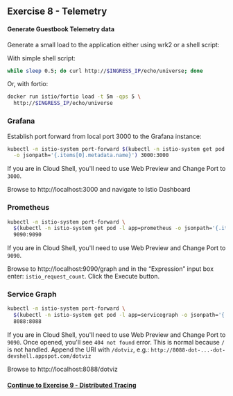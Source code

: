 ## Exercise 8 - Telemetry

#### Generate Guestbook Telemetry data

Generate a small load to the application either using wrk2 or a shell script:

With simple shell script:

```sh
while sleep 0.5; do curl http://$INGRESS_IP/echo/universe; done
```

Or, with fortio:

```sh
docker run istio/fortio load -t 5m -qps 5 \
  http://$INGRESS_IP/echo/universe
```

### Grafana

Establish port forward from local port 3000 to the Grafana instance:
```sh
kubectl -n istio-system port-forward $(kubectl -n istio-system get pod -l app=grafana \
  -o jsonpath='{.items[0].metadata.name}') 3000:3000
```

If you are in Cloud Shell, you'll need to use Web Preview and Change Port to `3000`.

Browse to http://localhost:3000 and navigate to Istio Dashboard

### Prometheus
```sh
kubectl -n istio-system port-forward \
  $(kubectl -n istio-system get pod -l app=prometheus -o jsonpath='{.items[0].metadata.name}') \
  9090:9090
```

If you are in Cloud Shell, you'll need to use Web Preview and Change Port to `9090`.  

Browse to http://localhost:9090/graph and in the “Expression” input box enter: `istio_request_count`. Click the Execute button.

### Service Graph

```sh
kubectl -n istio-system port-forward \
  $(kubectl -n istio-system get pod -l app=servicegraph -o jsonpath='{.items[0].metadata.name}') \
  8088:8088
```

If you are in Cloud Shell, you'll need to use Web Preview and Change Port to `9090`. Once opened, you'll see `404 not found` error. This is normal because `/` is not handled. Append the URI with `/dotviz`, e.g.: `http://8088-dot-...-dot-devshell.appspot.com/dotviz`

Browse to http://localhost:8088/dotviz

#### [Continue to Exercise 9 - Distributed Tracing](../exercise-9/README.md)
